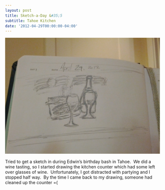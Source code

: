 ```yaml
---
layout: post
title: Sketch-a-Day &#35;5
subtitle: Tahoe Kitchen
date: '2012-04-29T00:00:00-04:00'
---
```

![](/assets/images/sketches/sad5-tahoe-kitchen.jpg)

Tried to get a sketch in during Edwin’s birthday bash in Tahoe.  We did a wine tasting, so I started drawing the kitchen counter which had some left over glasses of wine.  Unfortunately, I got distracted with partying and I stopped half way.  By the time I came back to my drawing, someone had cleaned up the counter =(
